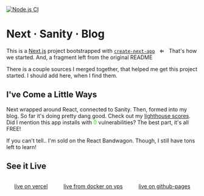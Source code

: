 [![Node.js CI](https://github.com/caldwmark/next-sanity-blog/actions/workflows/node.js.yml/badge.svg)](https://github.com/caldwmark/next-sanity-blog/actions/workflows/node.js.yml)

# Next &middot; Sanity &middot; Blog

This is a [Next.js](https://nextjs.org/) project bootstrapped with [`create-next-app`](https://github.com/vercel/next.js/tree/canary/packages/create-next-app) &nbsp; &lArr; &nbsp; That's how we started. And, a fragment left from the original README

There is a couple sources I merged together, that helped me get this project started. I should add here, when I find them.

## I've Come a Little Ways

Next wrapped around React, connected to Sanity. Then, formed into my blog. So far it's doing pretty dang good. Check out my [lighthouse scores](https://web.dev/measure/?gclid=CjwKCAjw6fyXBhBgEiwAhhiZsomBRG6o3zyMvSZGg-MWoDmu2N2J25HYLMBI9DSUvRZUmHrZ13oLdxoC1v4QAvD_BwE&url=https%3A%2F%2Fwww.bearcountrypublishing.com).
Did I mention this app installs with <span style="color:lime"> 0 </span> vulnerabilities? The best part, it's all FREE!

If you can't tell.. I'm sold on the React Bandwagon. Though, I still have tons left to learn!

## See it Live

<div style='display:flex;justify-content:space-around'>

[live on vercel](https://www.bearcountrypublishing.com)

[live from docker on vps](https://docker.bearcountrypublishing.com)

[live on github-pages](https://caldwmark.github.io/next-sanity-blog/)

</div>
